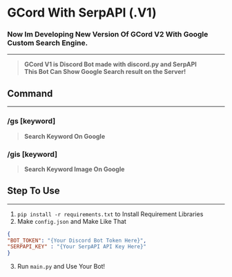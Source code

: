 # GCord With SerpAPI (.V1)
### Now Im Developing New Version Of GCord V2 With Google Custom Search Engine.

***

> **GCord V1 is Discord Bot made with discord.py and SerpAPI </br>
This Bot Can Show Google Search result on the Server!**
## Command
***
### /gs [keyword]
> **Search Keyword On Google**
### /gis [keyword]
> **Search Keyword Image On Google**

## Step To Use
***
1. ```pip install -r requirements.txt``` to Install Requirement Libraries
2. Make ```config.json``` and Make Like That
  ```json
{
  "BOT_TOKEN": "{Your Discord Bot Token Here}",
  "SERPAPI_KEY" : "{Your SerpAPI API Key Here}"
}
```
3. Run ```main.py``` and Use Your Bot!
